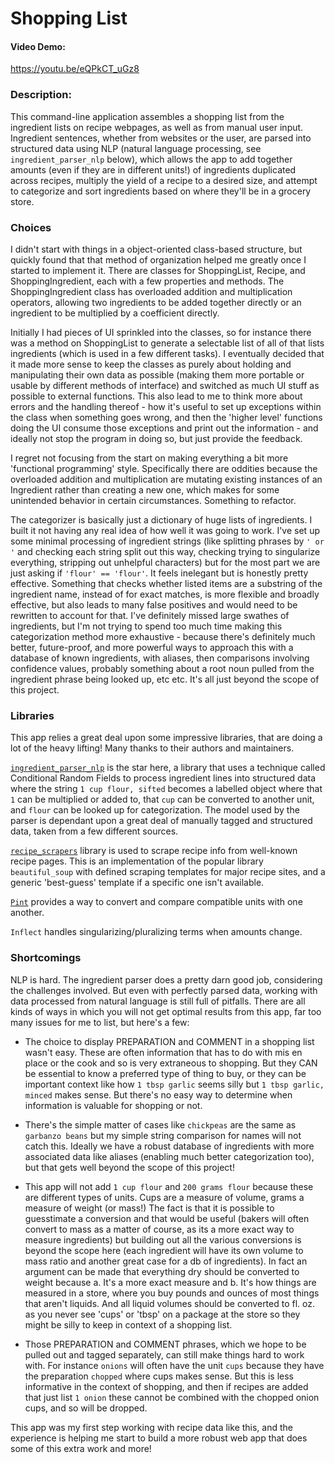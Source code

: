 # Shopping List
#### Video Demo: 
https://youtu.be/eQPkCT_uGz8
### Description:
This command-line application assembles a shopping list from the ingredient lists on recipe webpages, as well as from manual user input. Ingredient sentences, whether from websites or the user, are parsed into structured data using NLP (natural language processing, see `ingredient_parser_nlp` below), which allows the app to add together amounts (even if they are in different units!) of ingredients duplicated across recipes, multiply the yield of a recipe to a desired size, and attempt to categorize and sort ingredients based on where they'll be in a grocery store.

### Choices
I didn't start with things in a object-oriented class-based structure, but quickly found that that method of organization helped me greatly once I started to implement it. There are classes for ShoppingList, Recipe, and ShoppingIngredient, each with a few properties and methods. The ShoppingIngredient class has overloaded addition and multiplication operators, allowing two ingredients to be added together directly or an ingredient to be multiplied by a coefficient directly. 

Initially I had pieces of UI sprinkled into the classes, so for instance there was a method on ShoppingList to generate a selectable list of all of that lists ingredients (which is used in a few different tasks). I eventually decided that it made more sense to keep the classes as purely about holding and manipulating their own data as possible (making them more portable or usable by different methods of interface) and switched as much UI stuff as possible to external functions. This also lead to me to think more about errors and the handling thereof - how it's useful to set up exceptions within the class when something goes wrong, and then the 'higher level' functions doing the UI consume those exceptions and print out the information - and ideally not stop the program in doing so, but just provide the feedback.

I regret not focusing from the start on making everything a bit more 'functional programming' style. Specifically there are oddities because the overloaded addition and multiplication are mutating existing instances of an Ingredient rather than creating a new one, which makes for some unintended behavior in certain circumstances. Something to refactor.

The categorizer is basically just a dictionary of huge lists of ingredients. I built it not having any real idea of how well it was going to work. I've set up some minimal processing of ingredient strings (like splitting phrases by `' or '` and checking each string split out this way, checking trying to singularize everything, stripping out unhelpful characters) but for the most part we are just asking if `'flour' == 'flour'`. It feels inelegant but is honestly pretty effective. Something that checks whether listed items are a substring of the ingredient name, instead of for exact matches, is more flexible and broadly effective, but also leads to many false positives and would need to be rewritten to account for that. I've definitely missed large swathes of ingredients, but I'm not trying to spend too much time making this categorization method more exhaustive - because there's definitely much better, future-proof, and more powerful ways to approach this with a database of known ingredients, with aliases, then comparisons involving confidence values, probably something about a root noun pulled from the ingredient phrase being looked up, etc etc. It's all just beyond the scope of this project.

### Libraries
This app relies a great deal upon some impressive libraries, that are doing a lot of the heavy lifting! Many thanks to their authors and maintainers.

[`ingredient_parser_nlp`](https://ingredient-parser.readthedocs.io/en/latest/) is the star here, a library that uses a technique called Conditional Random Fields to process ingredient lines into structured data where the string `1 cup flour, sifted` becomes a labelled object where that `1` can be multiplied or added to, that `cup` can be converted to another unit, and `flour` can be looked up for categorization. The model used by the parser is dependant upon a great deal of manually tagged and structured data, taken from a few different sources.

[`recipe_scrapers`](https://pypi.org/project/recipe-scrapers/) library is used to scrape recipe info from well-known recipe pages. This is an implementation of the popular library `beautiful_soup` with defined scraping templates for major recipe sites, and a generic 'best-guess' template if a specific one isn't available.

[`Pint`](https://pint.readthedocs.io/en/stable/) provides a way to convert and compare compatible units with one another.

`Inflect` handles singularizing/pluralizing terms when amounts change.

### Shortcomings
NLP is hard. The ingredient parser does a pretty darn good job, considering the challenges involved. But even with perfectly parsed data, working with data processed from natural language is still full of pitfalls. There are all kinds of ways in which you will not get optimal results from this app, far too many issues for me to list, but here's a few:

* The choice to display PREPARATION and COMMENT in a shopping list wasn't easy. These are often information that has to do with mis en place or the cook and so is very extraneous to shopping. But they CAN be essential to know a preferred type of thing to buy, or they can be important context like how `1 tbsp garlic` seems silly but `1 tbsp garlic, minced` makes sense. But there's no easy way to determine when information is valuable for shopping or not.

* There's the simple matter of cases like `chickpeas` are the same as `garbanzo beans` but my simple string comparison for names will not catch this. Ideally we have a robust database of ingredients with more associated data like aliases (enabling much better categorization too), but that gets well beyond the scope of this project!

* This app will not add `1 cup flour` and `200 grams flour` because these are different types of units. Cups are a measure of volume, grams a measure of weight (or mass!) The fact is that it is possible to guesstimate a conversion and that would be useful (bakers will often convert to mass as a matter of course, as its a more exact way to measure ingredients) but building out all the various conversions is beyond the scope here (each ingredient will have its own volume to mass ratio and another great case for a db of ingredients). In fact an argument can be made that everything dry should be converted to weight because a. It's a more exact measure and b. It's how things are measured in a store, where you buy pounds and ounces of most things that aren't liquids. And all liquid volumes should be converted to fl. oz. as you never see 'cups' or 'tbsp' on a package at the store so they might be silly to keep in context of a shopping list.

* Those PREPARATION and COMMENT phrases, which we hope to be pulled out and tagged separately, can still make things hard to work with. For instance `onions` will often have the unit `cups` because they have the preparation `chopped` where cups makes sense. But this is less informative in the context of shopping, and then if recipes are added that just list `1 onion` these cannot be combined with the chopped onion cups, and so will be dropped.

This app was my first step working with recipe data like this, and the experience is helping me start to build a more robust web app that does some of this extra work and more!